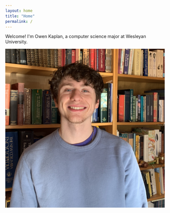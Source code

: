 ```yaml
---
layout: home
title: "Home"
permalink: /
---
```

<head>
    <link rel="apple-touch-icon" sizes="180x180" href="/assets/images/apple-touch-icon.png?">
    <link rel="icon" type="image/png" sizes="32x32" href="/assets/images/favicon-32x32.png?">
    <link rel="icon" type="image/png" sizes="16x16" href="/assets/images/favicon-16x16.png?">
    <link rel="manifest" href="/assets/images/site.webmanifest?">
    <link rel="shortcut icon" href="/assets/images/favicon.ico?">
    <meta name="msapplication-TileColor" content="#da532c">
    <meta name="msapplication-config" content="/assets/images/browserconfig.xml">
    <meta name="theme-color" content="#ffffff">
</head>

Welcome! I'm Owen Kaplan, a computer science major at Wesleyan University.

![headshot](/assets/images/okheadshot.jpg)
